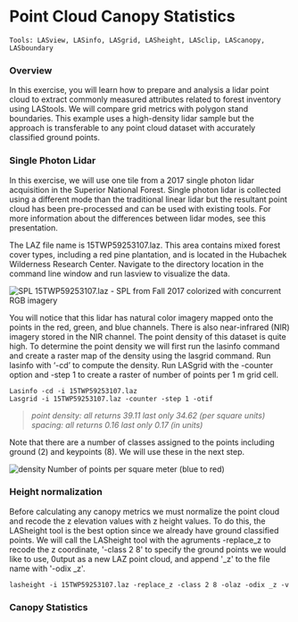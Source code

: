 # Point Cloud Canopy Statistics
```
Tools: LASview, LASinfo, LASgrid, LASheight, LASclip, LAScanopy, LASboundary

```

### Overview

In this exercise, you will learn how to prepare and analysis a lidar point cloud to extract commonly measured attributes related to forest inventory using LAStools. We will compare grid metrics with polygon stand boundaries. This example uses a high-density lidar sample but the approach is transferable to any point cloud dataset with accurately classified ground points. 


### Single Photon Lidar 

In this exercise, we will use one tile from a 2017 single photon lidar acquisition in the Superior National Forest. Single photon lidar is collected using a different mode than the traditional linear lidar but the resultant point cloud has been pre-processed and can be used with existing tools. For more information about the differences between lidar modes, see this presentation. 

The LAZ file name is 15TWP59253107.laz. This area contains mixed forest cover types, including a red pine plantation, and is located in the Hubachek Wilderness Research Center. Navigate to the directory location in the command line window and run lasview to visualize the data. 


![SPL](/tutorials/images/SPL.png "")
15TWP59253107.laz - SPL from Fall 2017 colorized with concurrent RGB imagery 

You will notice that this lidar has natural color imagery mapped onto the points in the red, green, and blue channels. There is also near-infrared (NIR) imagery stored in the NIR channel. The point density of this dataset is quite high. To determine the point density we will first run the lasinfo command and create a raster map of the density using the lasgrid command. Run lasinfo with ‘-cd’ to compute the density. Run LASgrid with the -counter option and -step 1 to create a raster of number of points per 1 m grid cell.  

```
Lasinfo -cd -i 15TWP59253107.laz
Lasgrid -i 15TWP59253107.laz -counter -step 1 -otif 
```

>*point density: all returns 39.11 last only 34.62 (per square units)  
>       spacing: all returns 0.16 last only 0.17 (in units)*

Note that there are a number of classes assigned to the points including ground (2) and keypoints (8). We will use these in the next step. 

![density](/tutorials/images/density.png "")
Number of points per square meter (blue to red) 

### Height normalization

Before calculating any canopy metrics we must normalize the point cloud and recode the z elevation values with z height values. To do this, the LASheight tool is the best option since we already have ground classified points. We will call the LASheight tool with the agruments -replace_z to recode the z coordinate, '-class 2 8' to specify the ground points we would like to use, 0utput as a new LAZ point cloud, and append '_z' to the file name with '-odix _z'. 

```
lasheight -i 15TWP59253107.laz -replace_z -class 2 8 -olaz -odix _z -v 
```

### Canopy Statistics






